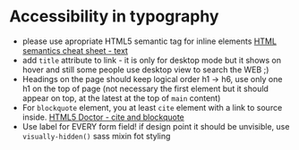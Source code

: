 # Accessibility in typography

* please use apropriate HTML5 semantic tag for inline elements
[HTML semantics cheat sheet - text](https://learn-the-web.algonquindesign.ca/topics/html-semantics-cheat-sheet/#text)
* add `title` attribute to link - it is only for desktop mode but it shows on hover and still some people use desktop view to search the WEB ;)
*  Headings on the page should keep logical order h1 -> h6, use only one h1 on the top of page (not necessary the first element but it should appear on top, at the latest at the top of `main` content)
* For `blockquote` element, you at least `cite` element with a link to source inside.
[HTML5 Doctor - cite and blockquote](http://html5doctor.com/cite-and-blockquote-reloaded/)
* Use label for EVERY form field! if design point it should be unvisible, use `visually-hidden()` sass mixin fot styling
